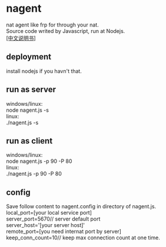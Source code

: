 # nagent
nat agent like frp for through your nat.  
Source code writed by Javascript, run at Nodejs.  
[\[中文说明书\]](./说明书.md)  
  
## deployment
install nodejs if you havn't that.  
  
## run as server
windows/linux:  
node nagent.js -s  
linux:  
./nagent.js -s  
  
## run as client
windows/linux:  
node nagent.js -p 90 -P 80  
linux:  
./nagent.js -p 90 -P 80  
  
## config
Save follow content to nagent.config in directory of nagent.js.  
local_port=\[your local service port\]  
server_port=5670// server default port  
server_host='\[your server host\]'  
remote_port=\[you need internat port by server\]  
keep_conn_count=10// keep max connection count at one time.  
  

